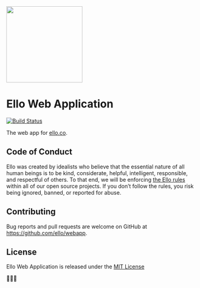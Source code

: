 <img src="http://d324imu86q1bqn.cloudfront.net/uploads/user/avatar/641/large_Ello.1000x1000.png" width="200px" height="200px" />

# Ello Web Application

[![Build Status](https://travis-ci.com/ello/webapp.svg?branch=master)](https://travis-ci.com/ello/webapp)

The web app for [ello.co](http://ello.co).

## Code of Conduct

Ello was created by idealists who believe that the essential nature of all human
beings is to be kind, considerate, helpful, intelligent, responsible, and
respectful of others. To that end, we will be enforcing
[the Ello rules](https://ello.co/wtf/policies/community-guidelines/) within all
of our open source projects. If you don’t follow the rules, you risk being
ignored, banned, or reported for abuse.

## Contributing

Bug reports and pull requests are welcome on GitHub at
https://github.com/ello/webapp.

## License

Ello Web Application is released under the [MIT License](/LICENSE.txt)

:metal::skull::metal:
